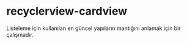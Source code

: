 # recyclerview-cardview
Listeleme için kullanılan en güncel yapıların mantığını anlamak için bir çalışmadır.
